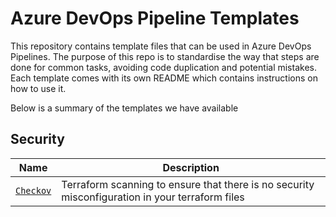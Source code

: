 # Azure DevOps Pipeline Templates

This repository contains template files that can be used in Azure DevOps Pipelines. The purpose of this repo is to standardise the way that steps are done for common tasks, avoiding code duplication and potential mistakes. Each template comes with its own README which contains instructions on how to use it.

Below is a summary of the templates we have available

## Security

| Name                   | Description                                                                                     |
|------------------------|-------------------------------------------------------------------------------------------------|
| [`Checkov`](./checkov) | Terraform scanning to ensure that there is no security misconfiguration in your terraform files |
